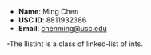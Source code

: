 - **Name**: Ming Chen
- **USC ID**: 8811932386
- **Email**: chenming@usc.edu

-The llistint is a class of linked-list of ints.
